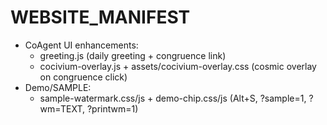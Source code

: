 # WEBSITE_MANIFEST

- CoAgent UI enhancements:
  - greeting.js (daily greeting + congruence link)
  - cocivium-overlay.js + assets/cocivium-overlay.css (cosmic overlay on congruence click)
- Demo/SAMPLE:
  - sample-watermark.css/js + demo-chip.css/js (Alt+S, ?sample=1, ?wm=TEXT, ?printwm=1)